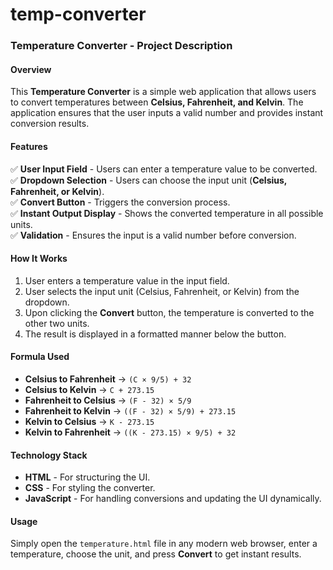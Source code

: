 # temp-converter
### **Temperature Converter - Project Description**  

#### **Overview**  
This **Temperature Converter** is a simple web application that allows users to convert temperatures between **Celsius, Fahrenheit, and Kelvin**. The application ensures that the user inputs a valid number and provides instant conversion results.  

#### **Features**  
✅ **User Input Field** - Users can enter a temperature value to be converted.  
✅ **Dropdown Selection** - Users can choose the input unit (**Celsius, Fahrenheit, or Kelvin**).  
✅ **Convert Button** - Triggers the conversion process.  
✅ **Instant Output Display** - Shows the converted temperature in all possible units.  
✅ **Validation** - Ensures the input is a valid number before conversion.  

#### **How It Works**  
1. User enters a temperature value in the input field.  
2. User selects the input unit (Celsius, Fahrenheit, or Kelvin) from the dropdown.  
3. Upon clicking the **Convert** button, the temperature is converted to the other two units.  
4. The result is displayed in a formatted manner below the button.  

#### **Formula Used**  
- **Celsius to Fahrenheit** → `(C × 9/5) + 32`  
- **Celsius to Kelvin** → `C + 273.15`  
- **Fahrenheit to Celsius** → `(F - 32) × 5/9`  
- **Fahrenheit to Kelvin** → `((F - 32) × 5/9) + 273.15`  
- **Kelvin to Celsius** → `K - 273.15`  
- **Kelvin to Fahrenheit** → `((K - 273.15) × 9/5) + 32`  

#### **Technology Stack**  
- **HTML** - For structuring the UI.  
- **CSS** - For styling the converter.  
- **JavaScript** - For handling conversions and updating the UI dynamically.  

#### **Usage**  
Simply open the `temperature.html` file in any modern web browser, enter a temperature, choose the unit, and press **Convert** to get instant results.  

